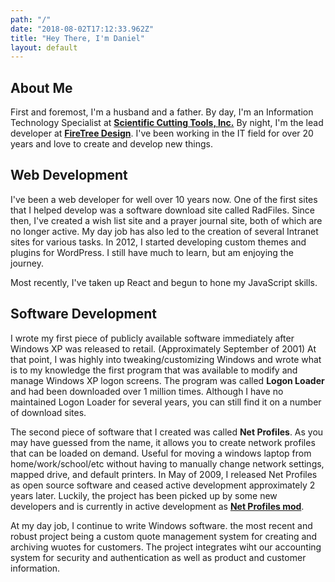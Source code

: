 ```yaml
---
path: "/"
date: "2018-08-02T17:12:33.962Z"
title: "Hey There, I'm Daniel"
layout: default
---
```


## About Me

First and foremost, I'm a husband and a father. By day, I'm an Information Technology Specialist at __[Scientific Cutting Tools, Inc.](https://sct-usa.com/)__ By night, I'm the lead developer at __[FireTree Design](https://firetreedesign.com/)__. I've been working in the IT field for over 20 years and love to create and develop new things.

## Web Development

I've been a web developer for well over 10 years now. One of the first sites that I helped develop was a software download site called RadFiles. Since then, I've created a wish list site and a prayer journal site, both of which are no longer active. My day job has also led to the creation of several Intranet sites for various tasks. In 2012, I started developing custom themes and plugins for WordPress. I still have much to learn, but am enjoying the journey.

Most recently, I've taken up React and begun to hone my JavaScript skills.

## Software Development

I wrote my first piece of publicly available software immediately after Windows XP was released to retail. (Approximately September of 2001) At that point, I was highly into tweaking/customizing Windows and wrote what is to my knowledge the first program that was available to modify and manage Windows XP logon screens. The program was called **Logon Loader** and had been downloaded over 1 million times. Although I have no maintained Logon Loader for several years, you can still find it on a number of download sites.

The second piece of software that I created was called **Net Profiles**. As you may have guessed from the name, it allows you to create network profiles that can be loaded on demand. Useful for moving a windows laptop from home/work/school/etc without having to manually change network settings, mapped drive, and default printers. In May of 2009, I released Net Profiles as open source software and ceased active development approximately 2 years later. Luckily, the project has been picked up by some new developers and is currently in active development as __[Net Profiles mod](https://github.com/netprofilesmod/netprofilesmod)__.

At my day job, I continue to write Windows software. the most recent and robust project being a custom quote management system for creating and archiving wuotes for customers. The project integrates wiht our accounting system for security and authentication as well as product and customer information.